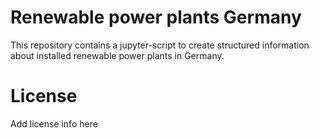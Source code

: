 # Renewable power plants Germany
This repository contains a jupyter-script to create structured information about installed renewable power plants in Germany.

# License
Add license info here
